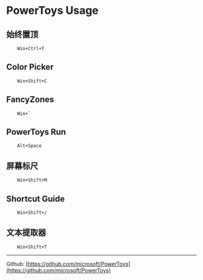 # PowerToys Usage

## 始终置顶

		Win+Ctrl+T

## Color Picker

		Win+Shift+C

## FancyZones

		Win+`

## PowerToys Run

		Alt+Space

## 屏幕标尺

		Win+Shift+M

## Shortcut Guide

		Win+Shift+/

## 文本提取器

		Win+Shift+T

---

Github: [https://github.com/microsoft/PowerToys](https://github.com/microsoft/PowerToys)
